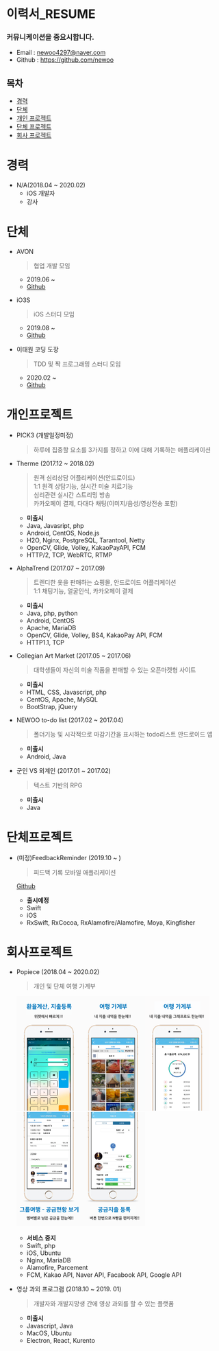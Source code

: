 # 이력서_RESUME

### 커뮤니케이션을 중요시합니다.
- Email : newoo4297@naver.com
- Github : https://github.com/newoo


## 목차
- [경력](https://github.com/newoo/resume#경력)
- [단체](https://github.com/newoo/resume#단체)
- [개인 프로젝트](https://github.com/newoo/resume#개인프로젝트)
- [단체 프로젝트](https://github.com/newoo/resume#단체프로젝트)
- [회사 프로젝트](https://github.com/newoo/resume#회사프로젝트)
  
  
# 경력

- N/A(2018.04 ~ 2020.02)
  - iOS 개발자
  - 강사
  
# 단체

- AVON
  > 협업 개발 모임
  
  - 2019.06 ~
  - [Github](https://github.com/avon-dev)
  
- iO3S
  > iOS 스터디 모임
  
  - 2019.08 ~
  - [Github](https://github.com/iO3S)

- 이태원 코딩 도장
  > TDD 및 짝 프로그래밍 스터디 모임
  
  - 2020.02 ~
  - [Github](https://github.com/itaewon-coding-dojo)


# 개인프로젝트

- PICK3 (개발일정미정)
  > 하루에 집중할 요소를 3가지를 정하고 이에 대해 기록하는 애플리케이션
  

- Therme (2017.12 ~ 2018.02)
  > 원격 심리상담 어플리케이션(안드로이드)  
  > 1:1 원격 상담기능, 실시간 미술 치료기능  
  > 심리관련 실시간 스트리밍 방송  
  > 카카오페이 결제, 다대다 채팅(이미지/음성/영상전송 포함)
  
  - **미출시**
  - Java, Javasript, php
  - Android, CentOS, Node.js
  - H2O, Nginx, PostgreSQL, Tarantool, Netty
  - OpenCV, Glide, Volley, KakaoPayAPI, FCM
  - HTTP/2, TCP, WebRTC, RTMP

- AlphaTrend (2017.07 ~ 2017.09)
  > 트렌디한 옷을 판매하는 쇼핑몰, 안드로이드 어플리케이션  
  > 1:1 채팅기능, 얼굴인식, 카카오페이 결제

  - **미출시**
  - Java, php, python  
  - Android, CentOS  
  - Apache, MariaDB  
  - OpenCV, Glide, Volley, BS4, KakaoPay API, FCM 
  - HTTP1.1, TCP  


- Collegian Art Market (2017.05 ~ 2017.06)
  > 대학생들이 자신의 미술 작품을 판매할 수 있는 오픈마켓형 사이트
  
  - **미출시**
  - HTML, CSS, Javascript, php  
  - CentOS, Apache, MySQL  
  - BootStrap, jQuery


- NEWOO to-do list (2017.02 ~ 2017.04)
  > 폴더기능 및 시각적으로 마감기간을 표시하는 todo리스트 안드로이드 앱
  
  - **미출시**
  - Android, Java


- 군인 VS 외계인 (2017.01 ~ 2017.02)
  > 텍스트 기반의 RPG

  - **미출시**
  - Java
  
# 단체프로젝트

- (미정)FeedbackReminder (2019.10 ~ )
  > 피드백 기록 모바일 애플리케이션
  
  [Github](https://github.com/avon-dev/remindfeedback-ios)
  
  - **출시예정**
  - Swift
  - iOS
  - RxSwift, RxCocoa, RxAlamofire/Alamofire, Moya, Kingfisher

# 회사프로젝트

- Popiece (2018.04 ~ 2020.02)
  > 개인 및 단체 여행 가계부
  
  <img width="150" alt="image" src="https://github.com/newoo/resume/blob/master/popiece/1.png"><img width="150" alt="image" src="https://github.com/newoo/resume/blob/master/popiece/2.png"><img width="150" alt="image" src="https://github.com/newoo/resume/blob/master/popiece/3.png"><img width="150" alt="image" src="https://github.com/newoo/resume/blob/master/popiece/4.png"><img width="150" alt="image" src="https://github.com/newoo/resume/blob/master/popiece/5.png">
  
  - **서비스 중지**
  - Swift, php
  - iOS, Ubuntu
  - Nginx, MariaDB
  - Alamofire, Parcement
  - FCM, Kakao API, Naver API, Facabook API, Google API
  
- 영상 과외 프로그램 (2018.10 ~ 2019. 01)
  > 개발자와 개발지망생 간에 영상 과외를 할 수 있는 플랫폼
  
  - **미출시**
  - Javascript, Java
  - MacOS, Ubuntu
  - Electron, React, Kurento 


